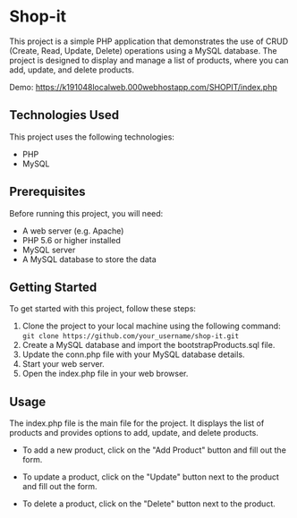 # Shop-it
This project is a simple PHP application that demonstrates the use of CRUD (Create, Read, Update, Delete) operations using a MySQL database. The project is designed to display and manage a list of products, where you can add, update, and delete products.

Demo: https://k191048localweb.000webhostapp.com/SHOPIT/index.php


## Technologies Used
This project uses the following technologies:

- PHP
- MySQL


## Prerequisites
Before running this project, you will need:

- A web server (e.g. Apache)
- PHP 5.6 or higher installed
- MySQL server
- A MySQL database to store the data


## Getting Started
To get started with this project, follow these steps:

1. Clone the project to your local machine using the following command:
``` git clone https://github.com/your_username/shop-it.git ```
2. Create a MySQL database and import the bootstrapProducts.sql file.
3. Update the conn.php file with your MySQL database details.
4. Start your web server.
5. Open the index.php file in your web browser.

## Usage
The index.php file is the main file for the project. It displays the list of products and provides options to add, update, and delete products.

- To add a new product, click on the "Add Product" button and fill out the form.

- To update a product, click on the "Update" button next to the product and fill out the form.

- To delete a product, click on the "Delete" button next to the product.

